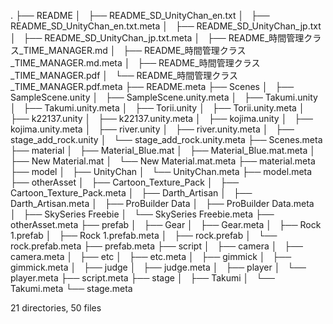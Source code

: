.
├── README
│   ├── README_SD_UnityChan_en.txt
│   ├── README_SD_UnityChan_en.txt.meta
│   ├── README_SD_UnityChan_jp.txt
│   ├── README_SD_UnityChan_jp.txt.meta
│   ├── README_時間管理クラス_TIME_MANAGER.md
│   ├── README_時間管理クラス_TIME_MANAGER.md.meta
│   ├── README_時間管理クラス_TIME_MANAGER.pdf
│   └── README_時間管理クラス_TIME_MANAGER.pdf.meta
├── README.meta
├── Scenes
│   ├── SampleScene.unity
│   ├── SampleScene.unity.meta
│   ├── Takumi.unity
│   ├── Takumi.unity.meta
│   ├── Torii.unity
│   ├── Torii.unity.meta
│   ├── k22137.unity
│   ├── k22137.unity.meta
│   ├── kojima.unity
│   ├── kojima.unity.meta
│   ├── river.unity
│   ├── river.unity.meta
│   ├── stage_add_rock.unity
│   └── stage_add_rock.unity.meta
├── Scenes.meta
├── material
│   ├── Material_Blue.mat
│   ├── Material_Blue.mat.meta
│   ├── New Material.mat
│   └── New Material.mat.meta
├── material.meta
├── model
│   ├── UnityChan
│   └── UnityChan.meta
├── model.meta
├── otherAsset
│   ├── Cartoon_Texture_Pack
│   ├── Cartoon_Texture_Pack.meta
│   ├── Darth_Artisan
│   ├── Darth_Artisan.meta
│   ├── ProBuilder Data
│   ├── ProBuilder Data.meta
│   ├── SkySeries Freebie
│   └── SkySeries Freebie.meta
├── otherAsset.meta
├── prefab
│   ├── Gear
│   ├── Gear.meta
│   ├── Rock 1.prefab
│   ├── Rock 1.prefab.meta
│   ├── rock.prefab
│   └── rock.prefab.meta
├── prefab.meta
├── script
│   ├── camera
│   ├── camera.meta
│   ├── etc
│   ├── etc.meta
│   ├── gimmick
│   ├── gimmick.meta
│   ├── judge
│   ├── judge.meta
│   ├── player
│   └── player.meta
├── script.meta
├── stage
│   ├── Takumi
│   └── Takumi.meta
└── stage.meta

21 directories, 50 files
